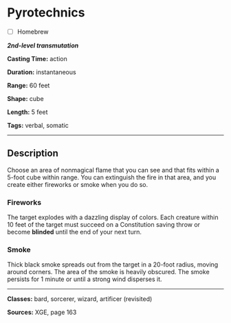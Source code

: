 # Pyrotechnics

- [ ] Homebrew

***2nd-level transmutation***

**Casting Time:** action

**Duration:** instantaneous

**Range:** 60 feet

**Shape:** cube

**Length:** 5 feet

**Tags:** verbal, somatic

---

## Description
Choose an area of nonmagical flame that you can see and that fits within a 5-foot cube within range. You can extinguish the fire in that area, and you create either fireworks or smoke when you do so.

### Fireworks
The target explodes with a dazzling display of colors. Each creature within 10 feet of the target must succeed on a Constitution saving throw or become **blinded** until the end of your next turn.

### Smoke
Thick black smoke spreads out from the target in a 20-foot radius, moving around corners. The area of the smoke is heavily obscured. The smoke persists for 1 minute or until a strong wind disperses it.

---

**Classes:** bard, sorcerer, wizard, artificer (revisited)

**Sources:** XGE, page 163
